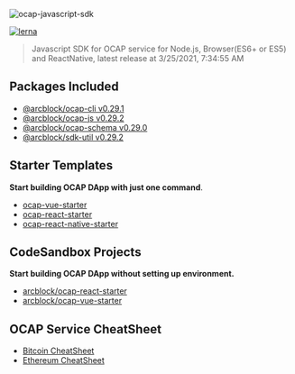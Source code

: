 ![ocap-javascript-sdk](https://www.arcblock.io/.netlify/functions/badge/?text=ocap-javascript-sdk)

[![lerna](https://img.shields.io/badge/maintained%20with-lerna-cc00ff.svg)](https://lernajs.io/)

> Javascript SDK for OCAP service for Node.js, Browser(ES6+ or ES5) and ReactNative, latest release at 3/25/2021, 7:34:55 AM

## Packages Included

- [@arcblock/ocap-cli v0.29.1](./packages/ocap-cli)
- [@arcblock/ocap-js v0.29.2](./packages/ocap-js)
- [@arcblock/ocap-schema v0.29.0](./packages/ocap-schema)
- [@arcblock/sdk-util v0.29.2](./packages/sdk-util)

## Starter Templates

**Start building OCAP DApp with just one command**.

- [ocap-vue-starter](https://github.com/ArcBlock/ocap-vue-starter)
- [ocap-react-starter](https://github.com/ArcBlock/ocap-react-starter)
- [ocap-react-native-starter](https://github.com/ArcBlock/ocap-react-native-starter)

## CodeSandbox Projects

**Start building OCAP DApp without setting up environment.**

- [arcblock/ocap-react-starter](https://codesandbox.io/s/lppjkmov49)
- [arcblock/ocap-vue-starter](https://codesandbox.io/s/o4q563jvv6)

## OCAP Service CheatSheet

- [Bitcoin CheatSheet](./docs/cheatsheet.bitcoin.png)
- [Ethereum CheatSheet](./docs/cheatsheet.bitcoin.png)
